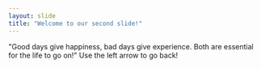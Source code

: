 ```yaml
---
layout: slide
title: "Welcome to our second slide!"
---
```

"Good days give happiness, bad days give experience. Both are essential for the life to go on!"
Use the left arrow to go back!
